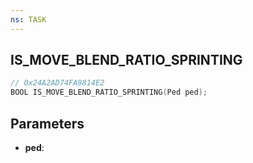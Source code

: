```yaml
---
ns: TASK
---
```

## IS_MOVE_BLEND_RATIO_SPRINTING

```c
// 0x24A2AD74FA9814E2
BOOL IS_MOVE_BLEND_RATIO_SPRINTING(Ped ped);
```

## Parameters
* **ped**:
